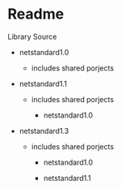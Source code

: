 ﻿# Readme

Library Source

*	netstandard1.0

	*	includes shared porjects

*	netstandard1.1

	*	includes shared porjects

		*	netstandard1.0

*	netstandard1.3

	*	includes shared porjects

		*	netstandard1.0

		*	netstandard1.1

